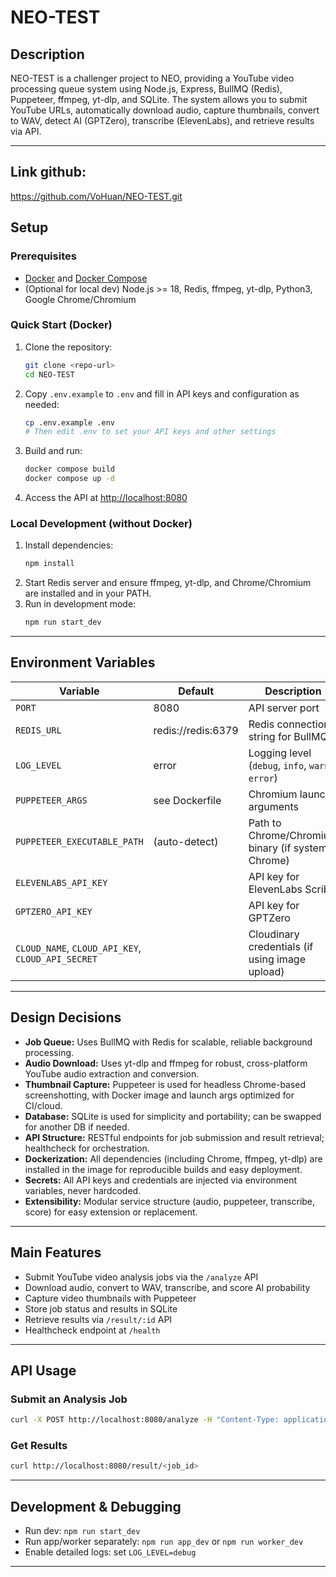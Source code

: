 # NEO-TEST

## Description

NEO-TEST is a challenger project to NEO, providing a YouTube video processing queue system using Node.js, Express, BullMQ (Redis), Puppeteer, ffmpeg, yt-dlp, and SQLite. The system allows you to submit YouTube URLs, automatically download audio, capture thumbnails, convert to WAV, detect AI (GPTZero), transcribe (ElevenLabs), and retrieve results via API.

---
## Link github: 
https://github.com/VoHuan/NEO-TEST.git

## Setup

### Prerequisites

- [Docker](https://docs.docker.com/get-docker/) and [Docker Compose](https://docs.docker.com/compose/)
- (Optional for local dev) Node.js >= 18, Redis, ffmpeg, yt-dlp, Python3, Google Chrome/Chromium

### Quick Start (Docker)

1. Clone the repository:
   ```sh
   git clone <repo-url>
   cd NEO-TEST
   ```
2. Copy `.env.example` to `.env` and fill in API keys and configuration as needed:
   ```sh
   cp .env.example .env
   # Then edit .env to set your API keys and other settings
   ```
3. Build and run:
   ```sh
   docker compose build
   docker compose up -d
   ```
4. Access the API at [http://localhost:8080](http://localhost:8080)

### Local Development (without Docker)

1. Install dependencies:
   ```sh
   npm install
   ```
2. Start Redis server and ensure ffmpeg, yt-dlp, and Chrome/Chromium are installed and in your PATH.
3. Run in development mode:
   ```sh
   npm run start_dev
   ```

---

## Environment Variables

| Variable                                          | Default            | Description                                       |
| ------------------------------------------------- | ------------------ | ------------------------------------------------- |
| `PORT`                                            | 8080               | API server port                                   |
| `REDIS_URL`                                       | redis://redis:6379 | Redis connection string for BullMQ                |
| `LOG_LEVEL`                                       | error              | Logging level (`debug`, `info`, `warn`, `error`)  |
| `PUPPETEER_ARGS`                                  | see Dockerfile     | Chromium launch arguments                         |
| `PUPPETEER_EXECUTABLE_PATH`                       | (auto-detect)      | Path to Chrome/Chromium binary (if system Chrome) |
| `ELEVENLABS_API_KEY`                              |                    | API key for ElevenLabs Scribe                     |
| `GPTZERO_API_KEY`                                 |                    | API key for GPTZero                               |
| `CLOUD_NAME`, `CLOUD_API_KEY`, `CLOUD_API_SECRET` |                    | Cloudinary credentials (if using image upload)    |

---

## Design Decisions

- **Job Queue:** Uses BullMQ with Redis for scalable, reliable background processing.
- **Audio Download:** Uses yt-dlp and ffmpeg for robust, cross-platform YouTube audio extraction and conversion.
- **Thumbnail Capture:** Puppeteer is used for headless Chrome-based screenshotting, with Docker image and launch args optimized for CI/cloud.
- **Database:** SQLite is used for simplicity and portability; can be swapped for another DB if needed.
- **API Structure:** RESTful endpoints for job submission and result retrieval; healthcheck for orchestration.
- **Dockerization:** All dependencies (including Chrome, ffmpeg, yt-dlp) are installed in the image for reproducible builds and easy deployment.
- **Secrets:** All API keys and credentials are injected via environment variables, never hardcoded.
- **Extensibility:** Modular service structure (audio, puppeteer, transcribe, score) for easy extension or replacement.

---

## Main Features

- Submit YouTube video analysis jobs via the `/analyze` API
- Download audio, convert to WAV, transcribe, and score AI probability
- Capture video thumbnails with Puppeteer
- Store job status and results in SQLite
- Retrieve results via `/result/:id` API
- Healthcheck endpoint at `/health`

---

## API Usage

### Submit an Analysis Job

```sh
curl -X POST http://localhost:8080/analyze -H "Content-Type: application/json" -d '{"url": "https://www.youtube.com/watch?v=xxxx"}'
```

### Get Results

```sh
curl http://localhost:8080/result/<job_id>
```

---

## Development & Debugging

- Run dev: `npm run start_dev`
- Run app/worker separately: `npm run app_dev` or `npm run worker_dev`
- Enable detailed logs: set `LOG_LEVEL=debug`

---
